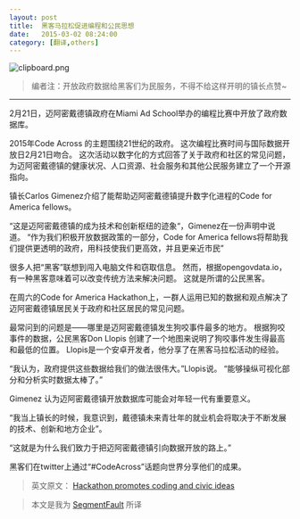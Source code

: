 ```yaml
---
layout: post
title:  黑客马拉松促进编程和公民思想
date:   2015-03-02 08:24:00
category: [翻译,others]
---
```


![clipboard.png](http://segmentfault.com/img/bVkXmB)

> 编者注：开放政府数据给黑客们为民服务，不得不给这样开明的镇长点赞~

---

2月21日，迈阿密戴德镇政府在Miami Ad School举办的编程比赛中开放了政府数据库。

2015年Code Across 的主题围绕21世纪的政府。 这次编程比赛时间与国际数据开放日2月21日吻合。 这次活动以数字化的方式回答了关于政府和社区的常见问题，为迈阿密戴德镇的健康状况、人口资源、社会服务和其他公民服务建立了一个开源指向。

<!--more-->

镇长Carlos Gimenez介绍了能帮助迈阿密戴德镇提升数字化进程的Code for America fellows。

“这是迈阿密戴德镇的成为技术和创新枢纽的迹象“，Gimenez在一份声明中说道。  “作为我们积极开放数据政策的一部分，Code for America fellows将帮助我们提供更透明的政府，用科技使我们更高效，并且更亲近市民”

很多人把“黑客”联想到闯入电脑文件和窃取信息。 然而，根据opengovdata.io，有一种黑客意味着可以改变传统方法来解决问题。 这就是所谓的公民黑客。

在周六的Code for America Hackathon上，一群人运用已知的数据和观点解决了迈阿密戴德镇居民关于政府和社区居民的常见问题。

最常问到的问题是——哪里是迈阿密戴德镇发生狗咬事件最多的地方。 根据狗咬事件的数据，公民黑客Don Llopis 创建了一个地图来说明了狗咬事件发生得最高和最低的位置。 Llopis是一个安卓开发者，他分享了在黑客马拉松活动的经验。

“我认为，政府提供这些数据给我们的做法很伟大。”Llopis说。 “能够操纵可视化部分和分析实时数据太棒了。” 

Gimenez 认为迈阿密戴德镇开放数据库可能会对年轻一代有重要意义。

“我当上镇长的时候，我意识到，戴德镇未来青壮年的就业机会将取决于不断发展的技术、创新和地方企业”。

“这就是为什么我们致力于把迈阿密戴德镇引向数据开放的路上。”

黑客们在twitter上通过“#CodeAcross”话题向世界分享他们的成果。

> 英文原文： [Hackathon promotes coding and civic ideas][1]

> 本文是我为 [SegmentFault][2] 所译

  [1]: http://miamitimesonline.com/news/2015/feb/25/hackathon-promotes-coding-and-civic-ideas/
  [2]: http://segmentfault.com/blog/news/1190000002572414